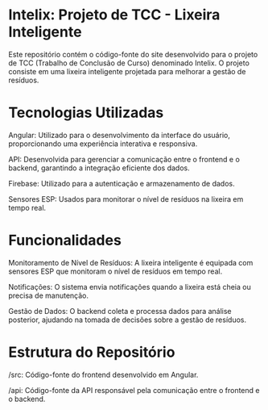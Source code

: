 # Intelix: Projeto de TCC - Lixeira Inteligente
Este repositório contém o código-fonte do site desenvolvido para o projeto de TCC (Trabalho de Conclusão de Curso) denominado Intelix. O projeto consiste em uma lixeira inteligente projetada para melhorar a gestão de resíduos.

# Tecnologias Utilizadas
Angular: Utilizado para o desenvolvimento da interface do usuário, proporcionando uma experiência interativa e responsiva.

API: Desenvolvida para gerenciar a comunicação entre o frontend e o backend, garantindo a integração eficiente dos dados.

Firebase: Utilizado para a autenticação e armazenamento de dados.

Sensores ESP: Usados para monitorar o nível de resíduos na lixeira em tempo real.

# Funcionalidades
Monitoramento de Nível de Resíduos: A lixeira inteligente é equipada com sensores ESP que monitoram o nível de resíduos em tempo real.

Notificações: O sistema envia notificações quando a lixeira está cheia ou precisa de manutenção.

Gestão de Dados: O backend coleta e processa dados para análise posterior, ajudando na tomada de decisões sobre a gestão de resíduos.


# Estrutura do Repositório
/src: Código-fonte do frontend desenvolvido em Angular.

/api: Código-fonte da API responsável pela comunicação entre o frontend e o backend.
